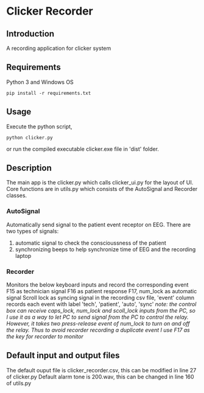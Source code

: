 # Clicker Recorder
## Introduction
A recording application for clicker system
## Requirements
Python 3 and Windows OS
```
pip install -r requirements.txt
```
## Usage
Execute the python script,
```
python clicker.py
```
or run the compiled executable clicker.exe file in 'dist' folder.

## Description
The main app is the clicker.py which calls clicker_ui.py for the layout of UI.
Core functions are in utils.py which consists of the AutoSignal and Recorder classes.
### AutoSignal
Automatically send signal to the patient event receptor on EEG.
There are two types of signals:
1. automatic signal to check the conscioussness of the patient
2. synchronizing beeps to help synchronize time of EEG and the recording laptop

### Recorder
Monitors the below keyboard inputs and record the corresponding event
F15 as technician signal
F16 as patient response
F17, num_lock as automatic signal
Scroll lock as syncing signal
in the recording csv file, 'event' column records each event with label 'tech', 'patient', 'auto', 'sync'
*note: the control box can receive caps_lock, num_lock and scoll_lock inputs from the PC, so I use it as a way to let PC to send signal from the PC to control the relay. However, it takes two press-release event of num_lock to turn on and off the relay. Thus to avoid recorder recording a duplicate event I use F17 as the key for recorder to monitor*


## Default input and output files
The default ouput file is clicker_recorder.csv, this can be modified in line 27 of clicker.py
Default alarm tone is 200.wav, this can be changed in line 160 of utils.py

